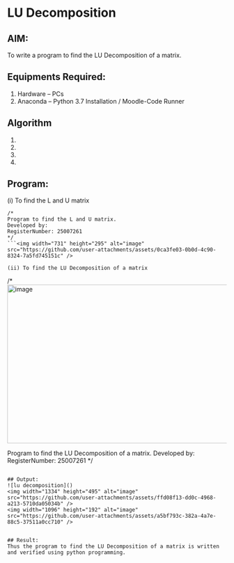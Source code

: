 # LU Decomposition 

## AIM:
To write a program to find the LU Decomposition of a matrix.

## Equipments Required:
1. Hardware – PCs
2. Anaconda – Python 3.7 Installation / Moodle-Code Runner

## Algorithm
1. 
2. 
3. 
4. 

## Program:
(i) To find the L and U matrix
```
/*
Program to find the L and U matrix.
Developed by: 
RegisterNumber: 25007261
*/
```<img width="731" height="295" alt="image" src="https://github.com/user-attachments/assets/0ca3fe03-0b0d-4c90-8324-7a5fd745151c" />

(ii) To find the LU Decomposition of a matrix
```
/*<img width="1303" height="365" alt="image" src="https://github.com/user-attachments/assets/339ba0f8-64d3-469f-ab88-ce6f11f440f2" />


Program to find the LU Decomposition of a matrix.
Developed by: 
RegisterNumber: 25007261
*/
```

## Output:
![lu decomposition]()
<img width="1334" height="495" alt="image" src="https://github.com/user-attachments/assets/ffd08f13-dd0c-4968-a213-5710da05034b" />
<img width="1096" height="192" alt="image" src="https://github.com/user-attachments/assets/a5bf793c-382a-4a7e-88c5-37511a0cc710" />


## Result:
Thus the program to find the LU Decomposition of a matrix is written and verified using python programming.

